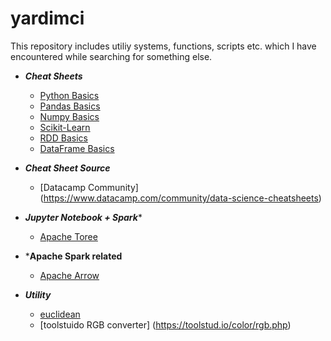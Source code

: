 # yardimci

This repository includes utiliy systems, functions, scripts etc. which I have encountered while searching for something else.

* ***Cheat Sheets***
    + [Python Basics](https://s3.amazonaws.com/assets.datacamp.com/blog_assets/PythonForDataScience.pdf)
    + [Pandas Basics](http://datacamp-community.s3.amazonaws.com/3857975e-e12f-406a-b3e8-7d627217e952)
    + [Numpy Basics](https://s3.amazonaws.com/assets.datacamp.com/blog_assets/Numpy_Python_Cheat_Sheet.pdf)
    + [Scikit-Learn](http://datacamp-community.s3.amazonaws.com/5433fa18-9f43-44cc-b228-74672efcd116)
    + [RDD Basics](https://s3.amazonaws.com/assets.datacamp.com/blog_assets/PySpark_Cheat_Sheet_Python.pdf)
    + [DataFrame Basics](https://s3.amazonaws.com/assets.datacamp.com/blog_assets/PySpark_SQL_Cheat_Sheet_Python.pdf)

* ***Cheat Sheet Source***
  + [Datacamp Community] (https://www.datacamp.com/community/data-science-cheatsheets)

* ***Jupyter Notebook + Spark****
  + [Apache Toree](https://toree.incubator.apache.org/docs/current/user/quick-start/)

* ***Apache Spark related**
  + [Apache Arrow](https://arrow.apache.org/docs/python/install.html)
   
* ***Utility***   
   + [euclidean](http://www.codehamster.com/2015/03/09/different-ways-to-calculate-the-euclidean-distance-in-python/)
   + [toolstuido RGB converter] (https://toolstud.io/color/rgb.php)
